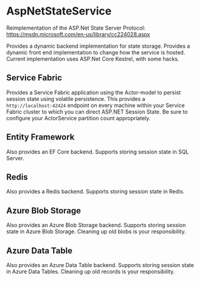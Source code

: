 # AspNetStateService
Reimplementation of the ASP.Net State Server Protocol: https://msdn.microsoft.com/en-us/library/cc224028.aspx

Provides a dynamic backend implementation for state storage. Provides a dynamic front end implementation to change how the service is hosted. Current implementation uses ASP.Net Core Kestrel, with some hacks.

## Service Fabric
Provides a Service Fabric application using the Actor-model to persist session state using volatile persistence. This provides a `http://localhost:42424` endpoint on every machine within your Service Fabric cluster to which you can direct ASP.NET Session State. Be sure to configure your ActorService partition count appropriately.

## Entity Framework
Also provides an EF Core backend. Supports storing session state in SQL Server.

## Redis
Also provides a Redis backend. Supports storing session state in Redis.

## Azure Blob Storage
Also provides an Azure Blob Storage backend. Supports storing session state in Azure Blob Storage. Cleaning up old blobs is your responsibility.

## Azure Data Table
Also provides an Azure Data Table backend. Supports storing session state in Azure Data Tables. Cleaning up old records is your responsibility.
